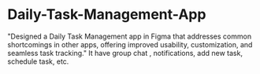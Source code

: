 # Daily-Task-Management-App
"Designed a Daily Task Management app in Figma that addresses common shortcomings in other apps, offering improved usability, customization, and seamless task tracking."
It have group chat , notifications, add new task, schedule task, etc.
